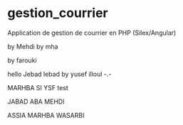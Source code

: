 # gestion_courrier
Application de gestion de courrier en PHP (Silex/Angular)


by Mehdi
by mha

by farouki



hello Jebad lebad
by yusef illoul -.-

MARHBA SI YSF
test

JABAD ABA MEHDI

ASSIA MARHBA WASARBI 
